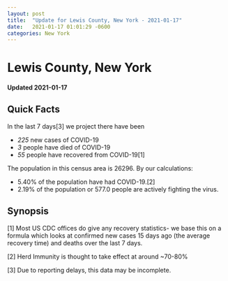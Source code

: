 ```yaml
---
layout: post
title:  "Update for Lewis County, New York - 2021-01-17"
date:   2021-01-17 01:01:29 -0600
categories: New York
---
```


# Lewis County, New York
#### Updated 2021-01-17

## Quick Facts

In the last 7 days[3] we project there have been
- *225* new cases of COVID-19
- *3* people have died of COVID-19
- *55* people have recovered from COVID-19[1]

The population in this census area is 26296. By our calculations:
- 5.40% of the population have had COVID-19.[2]
- 2.19% of the population or 577.0 people are actively fighting the virus.

## Synopsis




[1] Most US CDC offices do give any recovery statistics- we base this on a formula which looks at confirmed new cases
15 days ago (the average recovery time) and deaths over the last 7 days.

[2] Herd Immunity is thought to take effect at around ~70-80%

[3] Due to reporting delays, this data may be incomplete.
 
    